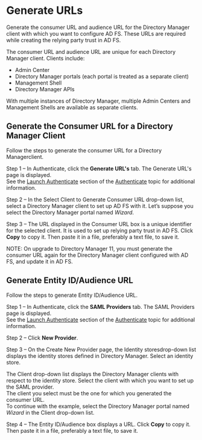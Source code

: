 # Generate URLs

Generate the consumer URL and audience URL for the Directory Manager client with which you want to
configure AD FS. These URLs are required while creating the relying party trust in AD FS.

The consumer URL and audience URL are unique for each Directory Manager client. Clients include:

- Admin Center
- Directory Manager portals (each portal is treated as a separate client)
- Management Shell
- Directory Manager APIs

With multiple instances of Directory Manager, multiple Admin Centers and Management Shells are
available as separate clients.

## Generate the Consumer URL for a Directory Manager Client

Follow the steps to generate the consumer URL for a Directory Managerclient.

Step 1 – In Authenticate, click the **Generate URL's** tab. The Generate URL's page is displayed.  
See the [Launch Authenticate](/docs/directorymanager/11.1/directorymanager/authenticate/overview.md#launch-authenticate) section of the
[Authenticate](/docs/directorymanager/11.1/directorymanager/authenticate/overview.md) topic for additional information.

Step 2 – In the Select Client to Generate Consumer URL drop-down list, select a Directory Manager
client to set up AD FS with it. Let’s suppose you select the Directory Manager portal named
_Wizard_.

Step 3 – The URL displayed in the Consumer URL box is a unique identifier for the selected client.
It is used to set up relying party trust in AD FS. Click **Copy** to copy it. Then paste it in a
file, preferably a text file, to save it.

NOTE: On upgrade to Directory Manager 11, you must generate the consumer URL again for the Directory
Manager client configured with AD FS, and update it in AD FS.

## Generate Entity ID/Audience URL

Follow the steps to generate Entity ID/Audience URL.

Step 1 – In Authenticate, click the **SAML Providers** tab. The SAML Providers page is displayed.  
See the [Launch Authenticate](/docs/directorymanager/11.1/directorymanager/authenticate/overview.md#launch-authenticate) section of the
[Authenticate](/docs/directorymanager/11.1/directorymanager/authenticate/overview.md) topic for additional information.

Step 2 – Click **New Provider**.

Step 3 – On the Create New Provider page, the Identity storesdrop-down list displays the identity
stores defined in Directory Manager. Select an identity store.

The Client drop-down list displays the Directory Manager clients with respect to the identity store.
Select the client with which you want to set up the SAML provider.  
The client you select must be the one for which you generated the consumer URL.  
To continue with the example, select the Directory Manager portal named _Wizard_ in the Client
drop-down list.

Step 4 – The Entity ID/Audience box displays a URL. Click **Copy** to copy it. Then paste it in a
file, preferably a text file, to save it.
